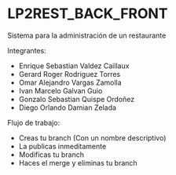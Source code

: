 # LP2REST_BACK_FRONT

Sistema para la administración de un restaurante

Integrantes:
- Enrique Sebastian Valdez Caillaux
- Gerard Roger Rodriguez Torres
- Omar Alejandro Vargas Zamolla
- Ivan Marcelo Galvan Guio
- Gonzalo Sebastian Quispe Ordoñez
- Diego Orlando Damian Zelada


Flujo de trabajo:


- Creas tu branch (Con un nombre descriptivo)
- La publicas inmeditamente
- Modificas tu branch
- Haces el merge y eliminas tu branch
